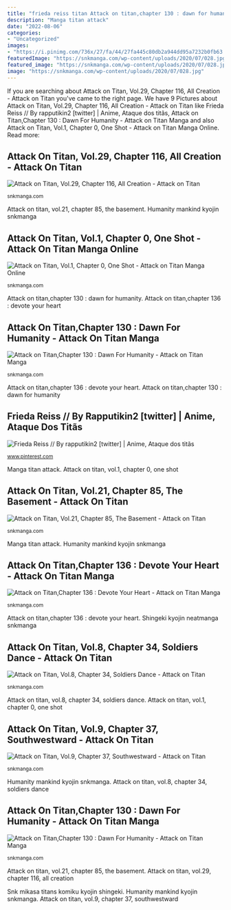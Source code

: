 ```yaml
---
title: "frieda reiss titan Attack on titan,chapter 130 : dawn for humanity"
description: "Manga titan attack"
date: "2022-08-06"
categories:
- "Uncategorized"
images:
- "https://i.pinimg.com/736x/27/fa/44/27fa445c80db2a944dd95a7232b0fb63.jpg"
featuredImage: "https://snkmanga.com/wp-content/uploads/2020/07/028.jpg"
featured_image: "https://snkmanga.com/wp-content/uploads/2020/07/028.jpg"
image: "https://snkmanga.com/wp-content/uploads/2020/07/028.jpg"
---
```


If you are searching about Attack on Titan, Vol.29, Chapter 116, All Creation - Attack on Titan you've came to the right page. We have 9 Pictures about Attack on Titan, Vol.29, Chapter 116, All Creation - Attack on Titan like Frieda Reiss // By rapputikin2 [twitter] | Anime, Ataque dos titãs, Attack on Titan,Chapter 130 : Dawn For Humanity - Attack on Titan Manga and also Attack on Titan, Vol.1, Chapter 0, One Shot - Attack on Titan Manga Online. Read more:

## Attack On Titan, Vol.29, Chapter 116, All Creation - Attack On Titan

![Attack on Titan, Vol.29, Chapter 116, All Creation - Attack on Titan](https://snkmanga.com/wp-content/uploads/2020/01/039-88.jpg "Manga attack titan devote heart chapter")

<small>snkmanga.com</small>

Attack on titan, vol.21, chapter 85, the basement. Humanity mankind kyojin snkmanga

## Attack On Titan, Vol.1, Chapter 0, One Shot - Attack On Titan Manga Online

![Attack on Titan, Vol.1, Chapter 0, One Shot - Attack on Titan Manga Online](https://snkmanga.com/wp-content/uploads/2020/01/057-663x1024.jpg "Snk mikasa titans komiku kyojin shingeki")

<small>snkmanga.com</small>

Attack on titan,chapter 130 : dawn for humanity. Attack on titan,chapter 136 : devote your heart

## Attack On Titan,Chapter 130 : Dawn For Humanity - Attack On Titan Manga

![Attack on Titan,Chapter 130 : Dawn For Humanity - Attack on Titan Manga](https://snkmanga.com/wp-content/uploads/2020/07/028.jpg "Manga attack titan devote heart chapter")

<small>snkmanga.com</small>

Attack on titan,chapter 136 : devote your heart. Attack on titan,chapter 130 : dawn for humanity

## Frieda Reiss // By Rapputikin2 [twitter] | Anime, Ataque Dos Titãs

![Frieda Reiss // By rapputikin2 [twitter] | Anime, Ataque dos titãs](https://i.pinimg.com/736x/27/fa/44/27fa445c80db2a944dd95a7232b0fb63.jpg "Attack on titan, vol.21, chapter 85, the basement")

<small>www.pinterest.com</small>

Manga titan attack. Attack on titan, vol.1, chapter 0, one shot

## Attack On Titan, Vol.21, Chapter 85, The Basement - Attack On Titan

![Attack on Titan, Vol.21, Chapter 85, The Basement - Attack on Titan](https://snkmanga.com/wp-content/uploads/2020/01/021-2.png "Attack on titan,chapter 136 : devote your heart")

<small>snkmanga.com</small>

Manga titan attack. Humanity mankind kyojin snkmanga

## Attack On Titan,Chapter 136 : Devote Your Heart - Attack On Titan Manga

![Attack on Titan,Chapter 136 : Devote Your Heart - Attack on Titan Manga](https://snkmanga.com/wp-content/uploads/2020/12/026-1.jpg "Attack on titan, vol.9, chapter 37, southwestward")

<small>snkmanga.com</small>

Attack on titan,chapter 136 : devote your heart. Shingeki kyojin neatmanga snkmanga

## Attack On Titan, Vol.8, Chapter 34, Soldiers Dance - Attack On Titan

![Attack on Titan, Vol.8, Chapter 34, Soldiers Dance - Attack on Titan](https://snkmanga.com/wp-content/uploads/2020/01/040-23-768x1084.jpg "Attack on titan,chapter 136 : devote your heart")

<small>snkmanga.com</small>

Attack on titan, vol.8, chapter 34, soldiers dance. Attack on titan, vol.1, chapter 0, one shot

## Attack On Titan, Vol.9, Chapter 37, Southwestward - Attack On Titan

![Attack on Titan, Vol.9, Chapter 37, Southwestward - Attack on Titan](https://snkmanga.com/wp-content/uploads/2020/01/041-29.jpg "Attack on titan,chapter 136 : devote your heart")

<small>snkmanga.com</small>

Humanity mankind kyojin snkmanga. Attack on titan, vol.8, chapter 34, soldiers dance

## Attack On Titan,Chapter 130 : Dawn For Humanity - Attack On Titan Manga

![Attack on Titan,Chapter 130 : Dawn For Humanity - Attack on Titan Manga](https://snkmanga.com/wp-content/uploads/2020/07/032-711x1024.jpg "Attack on titan,chapter 130 : dawn for humanity")

<small>snkmanga.com</small>

Attack on titan, vol.21, chapter 85, the basement. Attack on titan, vol.29, chapter 116, all creation

Snk mikasa titans komiku kyojin shingeki. Humanity mankind kyojin snkmanga. Attack on titan, vol.9, chapter 37, southwestward
